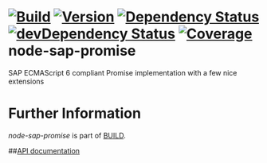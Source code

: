 [![Build](https://img.shields.io/travis/sapbuild/node-sap-promise.svg?style=flat-square)](http://travis-ci.org/sapbuild/node-sap-promise)
[![Version](https://img.shields.io/npm/v/node-sap-promise.svg?style=flat-square)](https://npmjs.org/package/node-sap-promise)
[![Dependency Status](https://david-dm.org/sapbuild/node-sap-promise.svg)](https://david-dm.org/sapbuild/node-sap-promise)
[![devDependency Status](https://david-dm.org/sapbuild/node-sap-promise/dev-status.svg)](https://david-dm.org/sapbuild/node-sap-promise#info=devDependencies)
[![Coverage](https://img.shields.io/coveralls/sapbuild/node-sap-promise/master.svg?style=flat-square)](https://coveralls.io/r/sapbuild/node-sap-promise?branch=master)
node-sap-promise
================

SAP ECMAScript 6 compliant Promise implementation with a few nice extensions

Further Information
======================

*node-sap-promise* is part of [BUILD](https://github.com/SAP/BUILD).

##[API documentation](./API.md)
